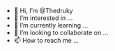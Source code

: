 - 👋 Hi, I’m @Thedruky
- 👀 I’m interested in ...
- 🌱 I’m currently learning ...
- 💞️ I’m looking to collaborate on ...
- 📫 How to reach me ...

<!---
Thedruky/Thedruky is a ✨ special ✨ repository because its `README.md` (this file) appears on your GitHub profile.
You can click the Preview link to take a look at your changes.
--->
